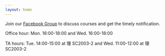 ```yaml
---
layout: home
---
```


Join our [Facebook Group](https://www.facebook.com/groups/464200246458564) to discuss courses and get the timely notification.

Office hour:  Mon. 16:00-18:00 and Wed. 16:00-18:00

TA hours: Tue. 14:00-15:00 at 理 SC2003-2 and Wed. 11:00-12:00 at 理 SC2003-2

